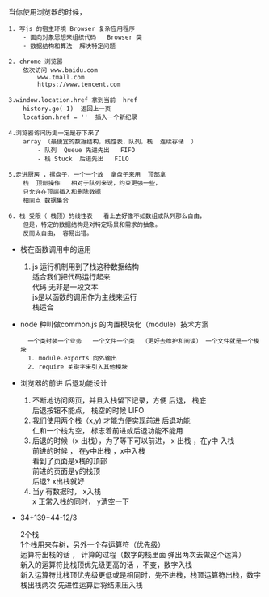 当你使用浏览器的时候，    

    1. 写js 的宿主环境 Browser 复杂应用程序   
        - 面向对象思想来组织代码   Browser 类
        - 数据结构和算法  解决特定问题   

    2. chrome 浏览器    
        依次访问 www.baidu.com   
            www.tmall.com   
            https://www.tencent.com    
        
    3.window.location.href 拿到当前  href  
        history.go(-1)  返回上一页   
        location.href = ''  插入一个新纪录   

    4.浏览器访问历史一定是存下来了  
        array （最便宜的数据结构，线性表，队列，栈  连续存储  ）  
            - 队列  Queue 先进先出   FIFO 
            - 栈 Stuck  后进先出   FILO   

    5.走进厨房 ，摞盘子，一个一个放  拿盘子来用  顶部拿  
        栈  顶部操作   相对于队列来说，约束更强一些，  
        只允许在顶端插入和删除数据  
        相同点 数据集合  

    6. 栈 受限（ 栈顶）的线性表   看上去好像不如数组或队列那么自由，
        但是，特定的数据结构是对特定场景和需求的抽象。  
        反而太自由， 容易出错。

- 栈在函数调用中的运用    
    1. js 运行机制用到了栈这种数据结构   
        适合我们把代码运行起来   
        代码  无非是一段文本  
        js是以函数的调用作为主线来运行    
        栈适合  

- node 种叫做common.js  的内置模块化（module）技术方案  

        一个类封装一个业务   一个文件一个类  （更好去维护和阅读） 一个文件就是一个模块  
        1. module.exports 向外输出   
        2. require 关键字来引入其他模块 

- 浏览器的前进  后退功能设计   
    1. 不断地访问网页，并且入栈留下记录，方便  后退， 栈底    
        后退按钮不能点， 栈空的时候 LIFO   
    2. 我们使用两个栈（x,y)  才能方便实现前进 后退功能   
        仁和一个栈为空， 标志着前进或后退功能不能用   
    3. 后退的时候（x 出栈），为了等下可以前进， x 出栈 ，在y中 入栈   
        前进的时候 ， 在y中出栈 ，x中入栈    
        看到了页面是x栈的顶部   
        前进的页面是y的栈顶   
        后退? x出栈就好    
    4. 当y 有数据时， x入栈   
        x 正常入栈的同时， y清空一下   
    
- 34+139+44-12/3 
   
    2个栈   
    1个栈用来存树，另外一个存运算符（优先级）  
    运算符出栈的话 ， 计算的过程（数字的栈里面 弹出两次去做这个运算）   
    新入的运算符比栈顶优先级更高的话 ，不变，数字入栈  
    新入运算符比栈顶优先级更低或是相同时，先不进栈，栈顶运算符出栈，数字栈出栈两次 先进性运算后将结果压入栈  